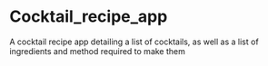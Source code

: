 # Cocktail_recipe_app
A cocktail recipe app detailing a list of cocktails, as well as a list of ingredients and method required to make them
